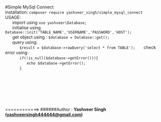 #Simple MySql Connect
\
installation: `composer require yashveer_singh/simple_mysql_connect`
\
USAGE:\
&nbsp;&nbsp;&nbsp;&nbsp;&nbsp;&nbsp;import using `use yashveer\Database;`\
&nbsp;&nbsp;&nbsp;&nbsp;&nbsp;&nbsp;initialise using `Database::init('TABLE_NAME','USERNAME','PASSWORD','HOST');`\
&nbsp;&nbsp;&nbsp;&nbsp;&nbsp;&nbsp;get object using : `$database = Database::get();`\
&nbsp;&nbsp;&nbsp;&nbsp;&nbsp;&nbsp;query using: \
&nbsp;&nbsp;&nbsp;&nbsp;&nbsp;&nbsp;&nbsp;&nbsp;&nbsp;&nbsp;&nbsp;&nbsp;`$result = $database->rawQuery('select * from TABLE');`
&nbsp;&nbsp;&nbsp;&nbsp;&nbsp;&nbsp;check error using: \
&nbsp;&nbsp;&nbsp;&nbsp;&nbsp;&nbsp;&nbsp;&nbsp;&nbsp;&nbsp;&nbsp;&nbsp;`if(!is_null($database->getError())){`\
&nbsp;&nbsp;&nbsp;&nbsp;&nbsp;&nbsp;&nbsp;&nbsp;&nbsp;&nbsp;&nbsp;&nbsp;&nbsp;&nbsp;&nbsp;&nbsp;&nbsp;&nbsp;`echo $database->getError();`\
&nbsp;&nbsp;&nbsp;&nbsp;&nbsp;&nbsp;&nbsp;&nbsp;&nbsp;&nbsp;&nbsp;&nbsp;`}` \
\
\
\
\
\
\
\
============>
######Author : **Yashveer Singh (yashveersingh444444@gmail.com)**
